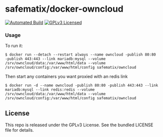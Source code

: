 safematix/docker-owncloud
=======

[![Automated Build](http://img.shields.io/badge/automated-build-green.svg)](https://hub.docker.com/r/safematix/owncloud)
[![GPLv3 Licensed](http://img.shields.io/badge/license-GPLv3-green.svg)](https://tldrlegal.com/license/gnu-general-public-license-v3-(gpl-3))

### Usage

To run it:

    $ docker run --detach --restart always --name owncloud -publish 80:80 -publish 443:443 --link mariadb:mysql --volume /srv/owncloud/data:/var/www/html/data --volume /srv/owncloud/config:/var/www/html/config safematix/owncloud

Then start any containers you want proxied with an redis link

    $ docker run -d --name owncloud -publish 80:80 -publish 443:443 --link mariadb:mysql --link redis:redis --volume /srv/owncloud/data:/var/www/html/data --volume /srv/owncloud/config:/var/www/html/config safematix/owncloud

## License

This repo is released under the GPLv3 License. See the bundled LICENSE file for details.
